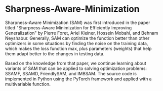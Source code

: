 # Sharpness-Aware-Minimization
Sharpness-Aware Minimization (SAM) was first introduced in the paper titled "Sharpness-Aware Minimization for Efficiently Improving Generalization" by Pierre Foret, Ariel Kleiner, Hossein Mobahi, and Behnam Neyshabur. Generally, SAM can optimize the function better than other optimizers in some situations by finding the noise on the training data, which makes the loss function max, plus parameters (weights) that help them adapt better to the changes in testing data.


Based on the knowledge from that paper, we continue learning about variants of SAM that can be applied to solving optimization problems: SSAMF, SSAMD, FriendlySAM, and IMBSAM. The source code is implemented in Python using the PyTorch framework and applied with a multivariable function.
